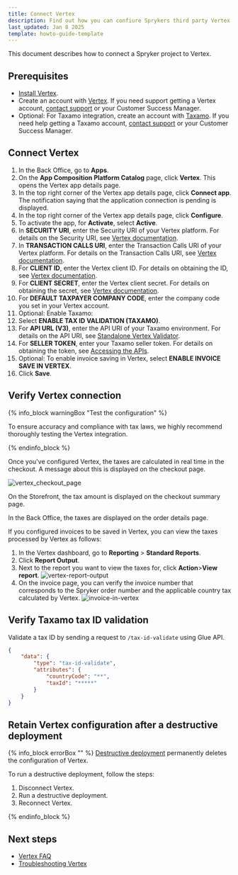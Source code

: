 ```yaml
---
title: Connect Vertex
description: Find out how you can confiure Sprykers third party Vertex in to your Spryker Based project.
last_updated: Jan 8 2025
template: howto-guide-template
---
```


This document describes how to connect a Spryker project to Vertex.

## Prerequisites

- [Install Vertex](/docs/pbc/all/tax-management/{{page.version}}/base-shop/third-party-integrations/vertex/install-vertex/install-vertex.html).
- Create an account with [Vertex](https://www.vertexinc.com/). If you need support getting a Vertex account, [contact support](https://support.spryker.com/) or your Customer Success Manager.
- Optional: For Taxamo integration, create an account with [Taxamo](https://www.taxamo.com/). If you need help getting a Taxamo account, [contact support](https://support.spryker.com/) or your Customer Success Manager.

## Connect Vertex

1. In the Back Office, go to **Apps**.
2. On the **App Composition Platform Catalog** page, click **Vertex**.
  This opens the Vertex app details page.
3. In the top right corner of the Vertex app details page, click **Connect app**.
  The notification saying that the application connection is pending is displayed.
4. In the top right corner of the Vertex app details page, click **Configure**.
5. To activate the app, for **Activate**, select **Active**.
6. In **SECURITY URI**, enter the Security URI of your Vertex platform. For details on the Security URI, see [Vertex documentation](https://tax-calc-api.vertexcloud.com/resources/index.html).
7. In **TRANSACTION CALLS URI**, enter the Transaction Calls URI of your Vertex platform. For details on the Transaction Calls URI, see [Vertex documentation](https://tax-calc-api.vertexcloud.com/resources/index.html).
8. For **CLIENT ID**, enter the Vertex client ID. For details on obtaining the ID, see [Vertex documentation](https://tax-calc-api.vertexcloud.com/resources/index.html).
9. For **CLIENT SECRET**, enter the Vertex client secret. For details on obtaining the secret, see [Vertex documentation](https://tax-calc-api.vertexcloud.com/resources/index.html).
10. For **DEFAULT TAXPAYER COMPANY CODE**, enter the company code you set in your Vertex account.
11. Optional: Enable Taxamo:
  1. Select **ENABLE TAX ID VALIDATION (TAXAMO)**.
  2. For **API URL (V3)**, enter the API URI of your Taxamo environment. For details on the API URI, see [Standalone Vertex Validator](https://docs.marketplace.taxamo.com/docs/standalone#useful-links).
  3. For **SELLER TOKEN**, enter your Taxamo seller token. For details on obtaining the token, see [Accessing the APIs](https://docs.marketplace.taxamo.com/docs/getting-started-1).
12. Optional: To enable invoice saving in Vertex, select **ENABLE INVOICE SAVE IN VERTEX**.
13. Click **Save**.

## Verify Vertex connection

{% info_block warningBox "Test the configuration" %}

To ensure accuracy and compliance with tax laws, we highly recommend thoroughly testing the Vertex integration.

{% endinfo_block %}

Once you've configured Vertex, the taxes are calculated in real time in the checkout. A message about this is displayed on the checkout page.

![vertex_checkout_page](https://spryker.s3.eu-central-1.amazonaws.com/docs/pbc/all/tax-management/vertex/configure-vertex/vertex_checkout_page.png)

On the Storefront, the tax amount is displayed on the checkout summary page.

In the Back Office, the taxes are displayed on the order details page.

If you configured invoices to be saved in Vertex, you can view the taxes processed by Vertex as follows:

1. In the Vertex dashboard, go to **Reporting** > **Standard Reports**.
2. Click **Report Output**.
3. Next to the report you want to view the taxes for, click **Action**>**View report**.
![vertex-report-output](https://spryker.s3.eu-central-1.amazonaws.com/docs/pbc/all/tax-management/vertex/configure-vertex/vertex-report-output.png)
4. On the invoice page, you can verify the invoice number that corresponds to the Spryker order number and the applicable country tax calculated by Vertex.
![invoice-in-vertex](https://spryker.s3.eu-central-1.amazonaws.com/docs/pbc/all/tax-management/vertex/configure-vertex/invoice-in-vertex.png)


## Verify Taxamo tax ID validation

Validate a tax ID by sending a request to `/tax-id-validate` using Glue API.

```json
{
    "data": {
        "type": "tax-id-validate",
        "attributes": {
            "countryCode": "**",
            "taxId": "*****"
        }
    }
}
```


## Retain Vertex configuration after a destructive deployment

{% info_block errorBox "" %}
[Destructive deployment](https://spryker.com/docs/dg/dev/acp/retaining-acp-apps-when-running-destructive-deployments.html) permanently deletes the configuration of Vertex.

To run a destructive deployment, follow the steps:
1. Disconnect Vertex.
2. Run a destructive deployment.
3. Reconnect Vertex.

{% endinfo_block %}

## Next steps

* [Vertex FAQ](/docs/pbc/all/tax-management/{{page.version}}/base-shop/third-party-integrations/vertex/vertex-faq.html)
* [Troubleshooting Vertex](/docs/pbc/all/tax-management/{{page.version}}/base-shop/third-party-integrations/vertex/troubleshooting-vertex.html)
